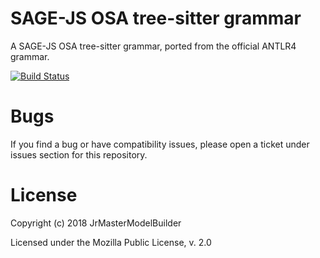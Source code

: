 # SAGE-JS OSA tree-sitter grammar

A SAGE-JS OSA tree-sitter grammar, ported from the official ANTLR4 grammar.

[![Build Status](https://travis-ci.org/TheLegendOfMataNui/sage-js-osa-tree-sitter.svg?branch=master)](https://travis-ci.org/TheLegendOfMataNui/sage-js-osa-tree-sitter)


# Bugs

If you find a bug or have compatibility issues, please open a ticket under issues section for this repository.


# License

Copyright (c) 2018 JrMasterModelBuilder

Licensed under the Mozilla Public License, v. 2.0
